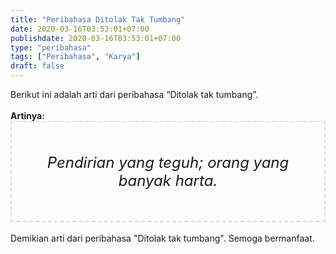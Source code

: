 ```yaml
---
title: "Peribahasa Ditolak Tak Tumbang"
date: 2020-03-16T03:53:01+07:00
publishdate: 2020-03-16T03:53:01+07:00
type: "peribahasa"
tags: ["Peribahasa", "Karya"]
draft: false
---
```


<div dir="ltr" style="text-align: left;" trbidi="on"><div style="text-align: justify;">Berikut ini adalah arti dari peribahasa “Ditolak tak tumbang”.</div><br /><div style="text-align: justify;"><b>Artinya:</b></div><div style="border: 2px dashed #ddd; font-size: 24px; height: auto; margin: 0 auto; padding: 50px; text-align: center; width: auto;"><i>Pendirian yang teguh; orang yang banyak harta.</i></div><br />
<div style="text-align: justify;">Demikian arti dari peribahasa "Ditolak tak tumbang". Semoga bermanfaat.</div></div>
